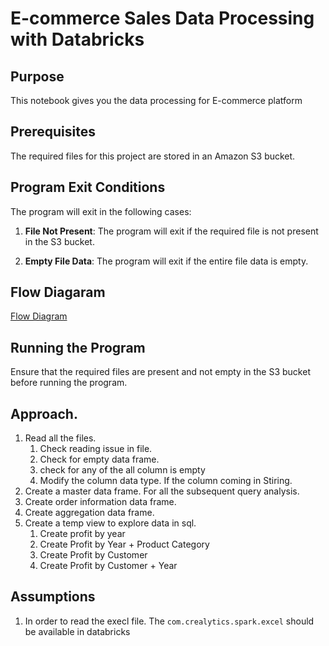 
# E-commerce Sales Data Processing with Databricks

## Purpose

This notebook gives you the data processing for E-commerce platform


## Prerequisites

The required files for this project are stored in an Amazon S3 bucket.

## Program Exit Conditions

The program will exit in the following cases:

1. **File Not Present**: The program will exit if the required file is not present in the S3 bucket.

2. **Empty File Data**: The program will exit if the entire file data is empty.


## Flow Diagaram
 [Flow Diagram](ecommercedataprocessing_flow_chart.png)
 
## Running the Program

Ensure that the required files are present and not empty in the S3 bucket before running the program.


## Approach.
1. Read all the files.
   1. Check reading issue in file.
   2. Check for empty data frame.
   3. check for any of the all column is empty
   4. Modify the column data type. If the column coming in Stiring.
2. Create a master data frame. For all the subsequent query analysis.
3. Create order information data frame.
4. Create aggregation data frame.
5. Create a temp view to explore data in sql.
   1. Create profit by year
   2. Create Profit by Year + Product Category
   3. Create Profit by Customer
   4. Create Profit by Customer + Year




## Assumptions
1. In order to read the execl file. The `com.crealytics.spark.excel` should be available in databricks
